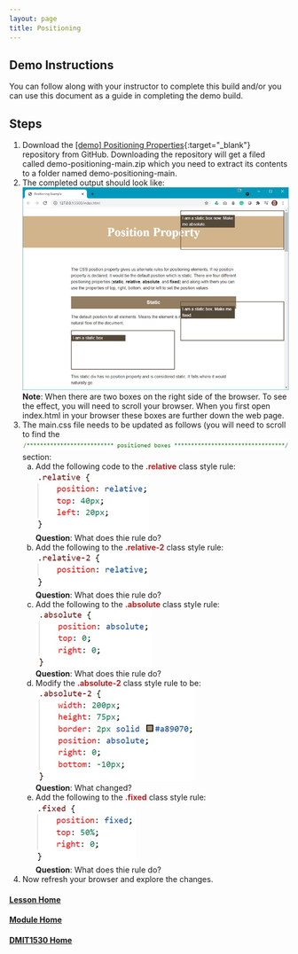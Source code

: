 ```yaml
---
layout: page
title: Positioning
---
```

<style>
    .css-class{
        color: firebrick;
        font-weight: bold;
    }
    .html-class{
        color: blue;
        font-weight: bold;
    }
</style>

## Demo Instructions
You can follow along with your instructor to complete this build and/or you can use this document as a guide in completing the demo build.

## Steps
1.	Download the [[demo] Positioning Properties](https://github.com/dmit1530-2021/demo-positioning){:target="_blank"} repository from GitHub. Downloading the repository will get a filed called demo-positioning-main.zip which you need to extract its contents to a folder named demo-positioning-main.
2.	The completed output should look like:<br>
![positioning-01.jpg](files/positioning-01.jpg)<br>
**Note**: When there are two boxes on the right side of the browser. To see the effect, you will need to scroll your browser. When you first open index.html in your browser these boxes are further down the web page.
3.	The main.css file needs to be updated as follows (you will need to scroll to find the ![position-css-styles-01.jpg](files/position-css-styles-01.jpg) section:<br>
    <ol type="a">
        <li>Add the following code to the <span class="css-class">.relative</span> class style rule:<br>
        <img src="files/position-css-styles-02.jpg" alt="position-css-styles-02"><br>
        <b>Question</b>: What does thie rule do?
        </li>
        <li>Add the following to the <span class="css-class">.relative-2</span> class style rule:<br>
        <img src="files/position-css-styles-03.jpg" alt="position-css-styles-03"><br>
        <b>Question</b>: What does thie rule do?
        </li>
        <li>Add the following to the <span class="css-class">.absolute</span> class style rule:<br>
        <img src="files/position-css-styles-04.jpg" alt="position-css-styles-04"><br>
        <b>Question</b>: What does thie rule do?
        </li>
        <li>Modify the <span class="css-class">.absolute-2</span> class style rule to be:<br>
        <img src="files/position-css-styles-05.jpg" alt="position-css-styles-05"><br>
        <b>Question</b>: What changed?
        </li>
        <li>Add the following to the <span class="css-class">.fixed</span> class style rule:<br>
        <img src="files/position-css-styles-06.jpg" alt="position-css-styles-06"><br>
        <b>Question</b>: What does thie rule do?
        </li>
    </ol>
4.	Now refresh your browser and explore the changes.

#### [Lesson Home](index.md)
#### [Module Home](../)
#### [DMIT1530 Home](../../)